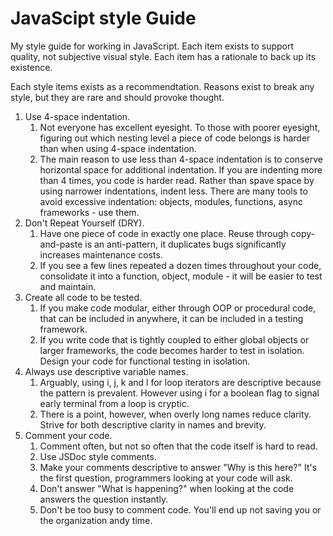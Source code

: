 JavaScipt style Guide
=====================

My style guide for working in JavaScript. Each item exists to support quality, not subjective visual style. Each item has a rationale to back up its existence.

Each style items exists as a recommendtation. Reasons exist to break any style, but they are rare and should provoke thought.

1. Use 4-space indentation.
    1. Not everyone has excellent eyesight. To those with poorer eyesight, figuring out which nesting level a piece of code belongs is harder than when using 4-space indentation. 
    1. The main reason to use less than 4-space indentation is to conserve horizontal space for additional indentation. If you are indenting more than 4 times, you code is harder read. Rather than spave space by using narrower indentations, indent less. There are many tools to avoid excessive indentation: objects, modules, functions, async frameworks - use them.
1. Don't Repeat Yourself (DRY).
    1. Have one piece of code in exactly one place. Reuse through copy-and-paste is an anti-pattern, it duplicates bugs significantly increases maintenance costs.
    1. If you see a few lines repeated a dozen times throughout your code, consolidate it into a function, object, module - it will be easier to test and maintain.
1. Create all code to be tested.
    1. If you make code modular, either through OOP or procedural code, that can be included in anywhere, it can be included in a testing framework.
    1. If you write code that is tightly coupled to either global objects or larger frameworks, the code becomes harder to test in isolation. Design your code for functional testing in isolation.
1. Always use descriptive variable names.
    1. Arguably, using i, j, k and l for loop iterators are descriptive because the pattern is prevalent. However using i for a boolean flag to signal early terminal from a loop is cryptic.
    1. There is a point, however, when overly long names reduce clarity. Strive for both descriptive clarity in names and brevity.
1. Comment your code.
    1. Comment often, but not so often that the code itself is hard to read.
    1. Use JSDoc style comments.
    1. Make your comments descriptive to answer "Why is this here?" It's the first question, programmers looking at your code will ask.
    1. Don't answer "What is happening?" when looking at the code answers the question instantly.
    1. Don't be too busy to comment code. You'll end up not saving you or the organization andy time.